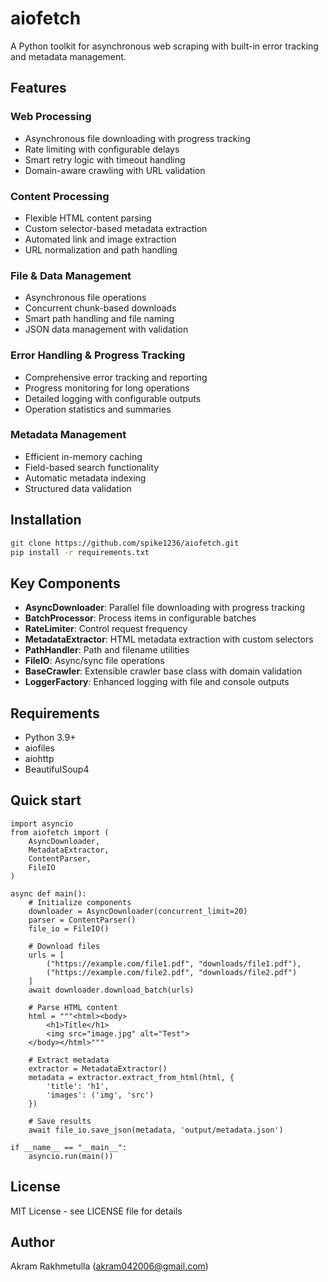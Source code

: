 # aiofetch

A Python toolkit for asynchronous web scraping with built-in error tracking and metadata management.

## Features

### Web Processing
- Asynchronous file downloading with progress tracking
- Rate limiting with configurable delays
- Smart retry logic with timeout handling
- Domain-aware crawling with URL validation

### Content Processing
- Flexible HTML content parsing
- Custom selector-based metadata extraction
- Automated link and image extraction
- URL normalization and path handling

### File & Data Management
- Asynchronous file operations
- Concurrent chunk-based downloads
- Smart path handling and file naming
- JSON data management with validation

### Error Handling & Progress Tracking
- Comprehensive error tracking and reporting
- Progress monitoring for long operations
- Detailed logging with configurable outputs
- Operation statistics and summaries

### Metadata Management
- Efficient in-memory caching
- Field-based search functionality
- Automatic metadata indexing
- Structured data validation

## Installation

```bash
git clone https://github.com/spike1236/aiofetch.git
pip install -r requirements.txt
```

## Key Components

- **AsyncDownloader**: Parallel file downloading with progress tracking
- **BatchProcessor**: Process items in configurable batches
- **RateLimiter**: Control request frequency
- **MetadataExtractor**: HTML metadata extraction with custom selectors
- **PathHandler**: Path and filename utilities
- **FileIO**: Async/sync file operations
- **BaseCrawler**: Extensible crawler base class with domain validation
- **LoggerFactory**: Enhanced logging with file and console outputs

## Requirements

- Python 3.9+
- aiofiles
- aiohttp
- BeautifulSoup4

## Quick start
```python3
import asyncio
from aiofetch import (
    AsyncDownloader,
    MetadataExtractor,
    ContentParser,
    FileIO
)

async def main():
    # Initialize components
    downloader = AsyncDownloader(concurrent_limit=20)
    parser = ContentParser()
    file_io = FileIO()
    
    # Download files
    urls = [
        ("https://example.com/file1.pdf", "downloads/file1.pdf"),
        ("https://example.com/file2.pdf", "downloads/file2.pdf")
    ]
    await downloader.download_batch(urls)
    
    # Parse HTML content
    html = """<html><body>
        <h1>Title</h1>
        <img src="image.jpg" alt="Test">
    </body></html>"""
    
    # Extract metadata
    extractor = MetadataExtractor()
    metadata = extractor.extract_from_html(html, {
        'title': 'h1',
        'images': ('img', 'src')
    })
    
    # Save results
    await file_io.save_json(metadata, 'output/metadata.json')

if __name__ == "__main__":
    asyncio.run(main())
```

## License

MIT License - see LICENSE file for details


## Author

Akram Rakhmetulla ([akram042006@gmail.com](mailto:akram042006@gmail.com))